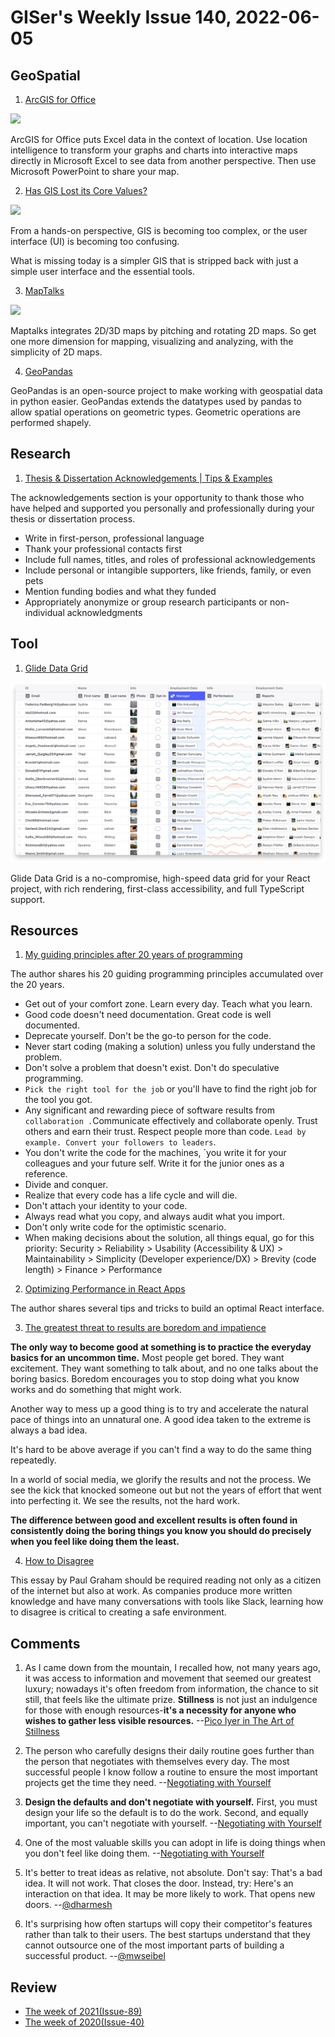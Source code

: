 # GISer's Weekly Issue 140, 2022-06-05

## GeoSpatial

1. [ArcGIS for Office](https://www.esri.com/en-us/arcgis/products/arcgis-for-office/overview)

![](https://www.esri.com/content/dam/esrisites/en-us/arcgis/products/maps-for-office/assets/overview-banner-hero-device-map-data.png)

ArcGIS for Office puts Excel data in the context of location. Use location intelligence to transform your graphs and charts into interactive maps directly in Microsoft Excel to see data from another perspective. Then use Microsoft PowerPoint to share your map.

2. [Has GIS Lost its Core Values?](https://www.gwprime.geospatialworld.net/opinion/has-gis-lost-its-core-values/)

![](https://www.gwprime.geospatialworld.net/wp-content/uploads/2021/04/33-toolboxes.jpg)

From a hands-on perspective, GIS is becoming too complex, or the user interface (UI) is becoming too confusing.

What is missing today is a simpler GIS that is stripped back with just a simple user interface and the essential tools.

3. [MapTalks](https://maptalks.org/)

![](https://maptalks.org/resource/image/feature/3d.png)

Maptalks integrates 2D/3D maps by pitching and rotating 2D maps. So get one more dimension for mapping, visualizing and analyzing, with the simplicity of 2D maps.

4. [GeoPandas](https://github.com/geopandas/geopandas)

GeoPandas is an open-source project to make working with geospatial data in python easier. GeoPandas extends the datatypes used by pandas to allow spatial operations on geometric types. Geometric operations are performed shapely.

## Research

1. [Thesis & Dissertation Acknowledgements | Tips & Examples](https://www.scribbr.com/dissertation/acknowledgements/)

The acknowledgements section is your opportunity to thank those who have helped and supported you personally and professionally during your thesis or dissertation process.

- Write in first-person, professional language
- Thank your professional contacts first
- Include full names, titles, and roles of professional acknowledgements
- Include personal or intangible supporters, like friends, family, or even pets
- Mention funding bodies and what they funded
- Appropriately anonymize or group research participants or non-individual acknowledgments

## Tool

1. [Glide Data Grid](https://github.com/glideapps/glide-data-grid)

![](https://raw.githubusercontent.com/glideapps/glide-data-grid/master/data-grid.jpg)

Glide Data Grid is a no-compromise, high-speed data grid for your React project, with rich rendering, first-class accessibility, and full TypeScript support.

## Resources

1. [My guiding principles after 20 years of programming](https://alexewerlof.medium.com/my-guiding-principles-after-20-years-of-programming-a087dc55596c)

The author shares his 20 guiding programming principles accumulated over the 20 years.

- Get out of your comfort zone. Learn every day. Teach what you learn.
- Good code doesn't need documentation. Great code is well documented.
- Deprecate yourself. Don't be the go-to person for the code.
- Never start coding (making a solution) unless you fully understand the problem.
- Don't solve a problem that doesn't exist. Don't do speculative programming.
- `Pick the right tool for the job` or you'll have to find the right job for the tool you got.
- Any significant and rewarding piece of software results from `collaboration .`Communicate effectively and collaborate openly. Trust others and earn their trust. Respect people more than code. `Lead by example. Convert your followers to leaders`.
- You don't write the code for the machines, `you write it for your colleagues and your future self. Write it for the junior ones as a reference.
- Divide and conquer.
- Realize that every code has a life cycle and will die.
- Don't attach your identity to your code.
- Always read what you copy, and always audit what you import.
- Don't only write code for the optimistic scenario.
- When making decisions about the solution, all things equal, go for this priority:
  Security > Reliability > Usability (Accessibility & UX) > Maintainability > Simplicity (Developer experience/DX) > Brevity (code length) > Finance > Performance

2. [Optimizing Performance in React Apps](https://piyushsinha.tech/series/optimizing-react)

The author shares several tips and tricks to build an optimal React interface.

3. [The greatest threat to results are boredom and impatience](https://fs.blog/brain-food/may-22-2022/)

**The only way to become good at something is to practice the everyday basics for an uncommon time.** Most people get bored. They want excitement. They want something to talk about, and no one talks about the boring basics. Boredom encourages you to stop doing what you know works and do something that might work.

Another way to mess up a good thing is to try and accelerate the natural pace of things into an unnatural one. A good idea taken to the extreme is always a bad idea.

It's hard to be above average if you can't find a way to do the same thing repeatedly.

In a world of social media, we glorify the results and not the process. We see the kick that knocked someone out but not the years of effort that went into perfecting it. We see the results, not the hard work.

**The difference between good and excellent results is often found in consistently doing the boring things you know you should do precisely when you feel like doing them the least.**

4. [How to Disagree](http://www.paulgraham.com/disagree.html)

This essay by Paul Graham should be required reading not only as a citizen of the internet but also at work. As companies produce more written knowledge and have many conversations with tools like Slack, learning how to disagree is critical to creating a safe environment.

## Comments

1. As I came down from the mountain, I recalled how, not many years ago, it was access to information and movement that seemed our greatest luxury; nowadays it's often freedom from information, the chance to sit still, that feels like the ultimate prize. **Stillness** is not just an indulgence for those with enough resources-**it's a necessity for anyone who wishes to gather less visible resources.**
   --[Pico Iyer in The Art of Stillness](https://geni.us/pzKqxmH)

2. The person who carefully designs their daily routine goes further than the person that negotiates with themselves every day. The most successful people I know follow a routine to ensure the most important projects get the time they need.
   --[Negotiating with Yourself](https://fs.blog/brain-food/may-29-2022/)

3. **Design the defaults and don't negotiate with yourself.** First, you must design your life so the default is to do the work. Second, and equally important, you can't negotiate with yourself.
   --[Negotiating with Yourself](https://fs.blog/brain-food/may-29-2022/)

4. One of the most valuable skills you can adopt in life is doing things when you don't feel like doing them.
   --[Negotiating with Yourself](https://fs.blog/brain-food/may-29-2022/)

5. It's better to treat ideas as relative, not absolute. Don't say: That's a bad idea. It will not work. That closes the door. Instead, try: Here's an interaction on that idea. It may be more likely to work. That opens new doors.
   --[@dharmesh](https://twitter.com/dharmesh/status/1528404379274977284)

6. It's surprising how often startups will copy their competitor's features rather than talk to their users. The best startups understand that they cannot outsource one of the most important parts of building a successful product.
   --[@mwseibel](https://twitter.com/mwseibel/status/1528390287529168898)

## Review

- [The week of 2021(Issue-89)](https://github.com/lkcozy/weekly/blob/master/docs/2021/issue-89.md)
- [The week of 2020(Issue-40)](https://github.com/lkcozy/weekly/blob/master/docs/2020/issue-40.md)
